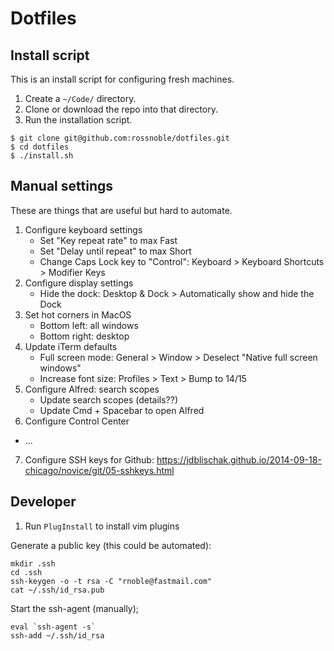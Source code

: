# Dotfiles

## Install script

This is an install script for configuring fresh machines.

1. Create a `~/Code/` directory.
2. Clone or download the repo into that directory. 
3. Run the installation script.

```
$ git clone git@github.com:rossnoble/dotfiles.git
$ cd dotfiles
$ ./install.sh
```

## Manual settings

These are things that are useful but hard to automate.

1. Configure keyboard settings
   - Set "Key repeat rate" to max Fast
   - Set "Delay until repeat" to max Short
   - Change Caps Lock key to "Control": Keyboard > Keyboard Shortcuts > Modifier Keys
2. Configure display settings
   - Hide the dock: Desktop & Dock > Automatically show and hide the Dock
3. Set hot corners in MacOS
   - Bottom left: all windows
   - Bottom right: desktop
4. Update iTerm defaults
   - Full screen mode: General > Window > Deselect "Native full screen windows"
   - Increase font size: Profiles > Text > Bump to 14/15
5. Configure Alfred: search scopes
   - Update search scopes (details??)
   - Update Cmd + Spacebar to open Alfred
6. Configure Control Center
  - ...
7. Configure SSH keys for Github: https://jdblischak.github.io/2014-09-18-chicago/novice/git/05-sshkeys.html

## Developer

1. Run `PlugInstall` to install vim plugins

Generate a public key (this could be automated):
```
mkdir .ssh
cd .ssh
ssh-keygen -o -t rsa -C "rnoble@fastmail.com"
cat ~/.ssh/id_rsa.pub
```

Start the ssh-agent (manually);
```
eval `ssh-agent -s`
ssh-add ~/.ssh/id_rsa
```
